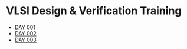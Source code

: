 # VLSI Design & Verification Training
- [DAY 001](day_001/main.md)
- [DAY 002](day_002/main.md)
- [DAY 003](day_003/main.md)
